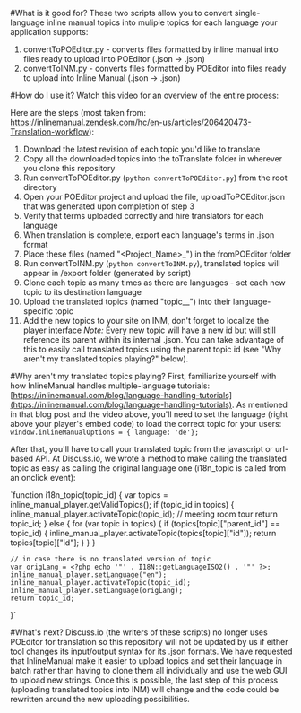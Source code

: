 #What is it good for?
These two scripts allow you to convert single-language inline manual topics into muliple topics for each language your application supports:
1. convertToPOEditor.py - converts files formatted by inline manual into files ready to upload into POEditor (.json -> .json)
2. convertToINM.py -  converts files formatted by POEditor into files ready to upload into Inline Manual (.json -> .json)

#How do I use it?
Watch this video for an overview of the entire process:

Here are the steps (most taken from: https://inlinemanual.zendesk.com/hc/en-us/articles/206420473-Translation-workflow):
1. Download the latest revision of each topic you'd like to translate
2. Copy all the downloaded topics into the toTranslate folder in wherever you clone this repository
3. Run convertToPOEditor.py (`python convertToPOEditor.py`) from the root directory
4. Open your POEditor project and upload the file, uploadToPOEditor.json that was generated upon completion of step 3
5. Verify that terms uploaded correctly and hire translators for each language
6. When translation is complete, export each language's terms in .json format
7. Place these files (named "<Project\_Name>\_<Language>") in the fromPOEditor folder
8. Run convertToINM.py (`python convertToINM.py`), translated topics will appear in /export folder (generated by script)
9. Clone each topic as many times as there are languages - set each new topic to its destination language
10. Upload the translated topics (named "topic\_<id>\_<Language>") into their language-specific topic
11. Add the new topics to your site on INM, don't forget to localize the player interface
*Note:* Every new topic will have a new id but will still reference its parent within its internal .json. You can take advantage of this to easily call translated topics using the parent topic id (see "Why aren't my translated topics playing?" below).

#Why aren't my translated topics playing?
First, familiarize yourself with how InlineManual handles multiple-language tutorials: [https://inlinemanual.com/blog/language-handling-tutorials](https://inlinemanual.com/blog/language-handling-tutorials). As mentioned in that blog post and the video above, you'll need to set the language (right above your player's embed code) to load the correct topic for your users:
`window.inlineManualOptions = { language: 'de'};`

After that, you'll have to call your translated topic from the javascript or url-based API. At Discuss.io, we wrote a method to make calling the translated topic as easy as calling the original language one (i18n\_topic is called from an onclick event):

`function i18n_topic(topic_id) {
    var topics = inline_manual_player.getValidTopics();
    if (topic_id in topics) {
    	inline_manual_player.activateTopic(topic_id); // meeting room tour
    	return topic_id;
    } else {
    	for (var topic in topics) {
    		if (topics[topic]["parent_id"] == topic_id) {
    			inline_manual_player.activateTopic(topics[topic]["id"]);
    			return topics[topic]["id"];
    		}
    	}
    }

    // in case there is no translated version of topic
    var origLang = <?php echo '"' . I18N::getLanguageISO2() . '"' ?>;
    inline_manual_player.setLanguage("en");
    inline_manual_player.activateTopic(topic_id);
    inline_manual_player.setLanguage(origLang);
    return topic_id;

}`

#What's next?
Discuss.io (the writers of these scripts) no longer uses POEditor for translation so this repository will not be updated by us if either tool changes its input/output syntax for its .json formats. We have requested that InlineManual make it easier to upload topics and set their language in batch rather than having to clone them all individually and use the web GUI to upload new strings. Once this is possible, the last step of this process (uploading translated topics into INM) will change and the code could be rewritten around the new uploading possibilities.
